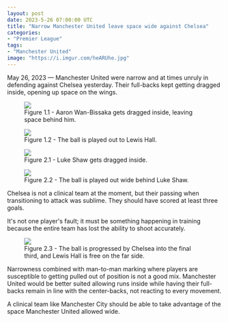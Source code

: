 ```yaml
---
layout: post
date: 2023-5-26 07:00:00 UTC
title: "Narrow Manchester United leave space wide against Chelsea"
categories: 
- "Premier League"
tags: 
- "Manchester United" 
image: "https://i.imgur.com/heARUhe.jpg"
--- 
```


May 26, 2023 — Manchester United were narrow and at times unruly in defending against Chelsea yesterday. Their full-backs kept getting dragged inside, opening up space on the wings.

<!---more--->

<figure>
    <img src="https://i.imgur.com/6zh3Ikg.jpg">
    <figcaption>Figure 1.1 - Aaron Wan-Bissaka gets dragged inside, leaving space behind him.</figcaption>
</figure> 

<figure>
    <img src="https://i.imgur.com/heARUhe.jpg">
    <figcaption>Figure 1.2 - The ball is played out to Lewis Hall.</figcaption>
</figure> 



<figure>
    <img src="https://i.imgur.com/SVo2d6x.jpg">
    <figcaption>Figure 2.1 - Luke Shaw gets dragged inside.</figcaption>
</figure> 

<figure>
    <img src="https://i.imgur.com/3khFnOs.jpg">
    <figcaption>Figure 2.2 - The ball is played out wide behind Luke Shaw.</figcaption>
</figure> 

Chelsea is not a clinical team at the moment, but their passing when transitioning to attack was sublime. They should have scored at least three goals. 

It's not one player's fault; it must be something happening in training because the entire team has lost the ability to shoot accurately. 

<figure>
    <img src="https://i.imgur.com/Bupx5iS.jpg">
    <figcaption>Figure 2.3 - The ball is progressed by Chelsea into the final third, and Lewis Hall is free on the far side.</figcaption>
</figure> 

Narrowness combined with man-to-man marking where players are susceptible to getting pulled out of position is not a good mix. Manchester United would be better suited allowing runs inside while having their full-backs remain in line with the center-backs, not reacting to every movement. 

A clinical team like Manchester City should be able to take advantage of the space Manchester United allowed wide. 
